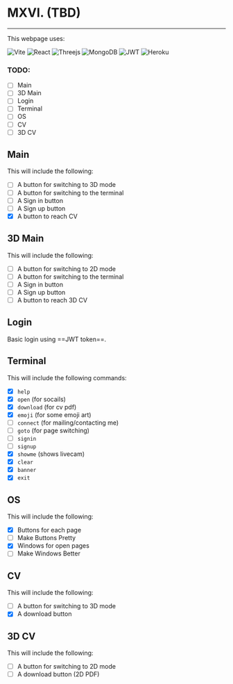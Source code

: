 # MXVI. (TBD)
---

This webpage uses:

![Vite](https://img.shields.io/badge/vite-%23646CFF.svg?style=for-the-badge&logo=vite&logoColor=white)
![React](https://img.shields.io/badge/react-%2320232a.svg?style=for-the-badge&logo=react&logoColor=%2361DAFB)
![Threejs](https://img.shields.io/badge/threejs-black?style=for-the-badge&logo=three.js&logoColor=white)
![MongoDB](https://img.shields.io/badge/MongoDB-%234ea94b.svg?style=for-the-badge&logo=mongodb&logoColor=white)
![JWT](https://img.shields.io/badge/JWT-black?style=for-the-badge&logo=JSON%20web%20tokens)
![Heroku](https://img.shields.io/badge/heroku-%23430098.svg?style=for-the-badge&logo=heroku&logoColor=white)

### TODO:
- [ ] Main
- [ ] 3D Main
- [ ] Login
- [ ] Terminal
- [ ] OS
- [ ] CV
- [ ] 3D CV

## Main

This will include the following:
- [ ] A button for switching to 3D mode
- [ ] A button for switching to the terminal
- [ ] A Sign in button
- [ ] A Sign up button
- [x] A button to reach CV

## 3D Main

This will include the following:
- [ ] A button for switching to 2D mode
- [ ] A button for switching to the terminal
- [ ] A Sign in button
- [ ] A Sign up button
- [ ] A button to reach 3D CV

## Login 

Basic login using ==JWT token==.

## Terminal 

This will include the following commands:
- [x]  `help`
- [x]  `open` (for socails)
- [x]  `download` (for cv pdf)
- [x]  `emoji` (for some emoji art)
- [ ]  `connect` (for mailing/contacting me)
- [ ]  `goto` (for page switching)
- [ ]  `signin`
- [ ]  `signup`
- [x]  `showme` (shows livecam)
- [x]  `clear`
- [x]  `banner`
- [x]  `exit`

## OS

This will include the following:
- [x] Buttons for each page
- [ ] Make Buttons Pretty
- [x] Windows for open pages
- [ ] Make Windows Better

## CV 

This will include the following:
- [ ] A button for switching to 3D mode
- [x] A download button

## 3D CV 

This will include the following:
- [ ] A button for switching to 2D mode
- [ ] A download button (2D PDF)
